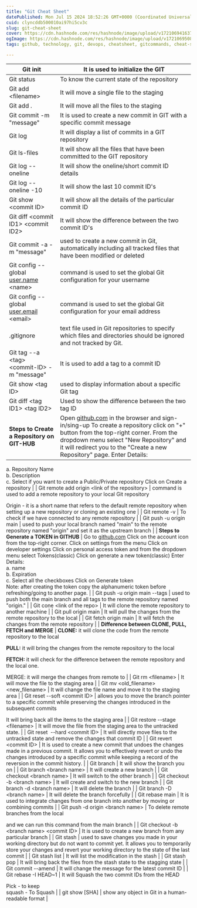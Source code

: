 ```yaml
---
title: "Git Cheat Sheet"
datePublished: Mon Jul 15 2024 18:52:26 GMT+0000 (Coordinated Universal Time)
cuid: clyncddb500010ai97hi5cv3c
slug: git-cheat-sheet
cover: https://cdn.hashnode.com/res/hashnode/image/upload/v1721069416377/f7029009-13e2-402f-a2ba-f7c2a6630446.png
ogImage: https://cdn.hashnode.com/res/hashnode/image/upload/v1721069508532/a3d9c437-edc3-41d1-b0bc-088d82584884.png
tags: github, technology, git, devops, cheatsheet, gitcommands, cheat-sheet, 90daysofdevops

---
```


| Git init | It is used to initialize the GIT |
| --- | --- |
| Git status | To know the current state of the repository |
| Git add &lt;filename&gt; | It will move a single file to the staging |
| Git add . | It will move all the files to the staging |
| Git commit -m "message" | It is used to create a new commit in GIT with a specific commit message |
| Git log | It will display a list of commits in a GIT repository |
| Git ls-files | It will show all the files that have been committed to the GIT repository |
| Git log --oneline | It will show the oneline/short commit ID details |
| Git log --oneline -10 | It will show the last 10 commit ID's |
| Git show &lt;commit ID&gt; | It will show all the details of the particular commit ID |
| Git diff &lt;commit ID1&gt; &lt;commit ID2&gt; | It will show the difference between the two commit ID's |
| Git commit -a -m "message" | used to create a new commit in Git, automatically including all tracked files that have been modified or deleted |
| Git config --global [user.name](http://user.name) &lt;name&gt; | command is used to set the global Git configuration for your username |
| Git config --global [user.email](http://user.email) &lt;email&gt; | command is used to set the global Git configuration for your email address |
| .gitignore | text file used in Git repositories to specify which files and directories should be ignored and not tracked by Git. |
| Git tag --a &lt;tag&gt; &lt;commit-ID&gt; -m "message" | It is used to add a tag to a commit ID |
| Git show &lt;tag ID&gt; | used to display information about a specific Git tag |
| Git diff &lt;tag ID1&gt; &lt;tag ID2&gt; | Used to show the difference between the two tag ID |
| **Steps to Create a Repository on GIT-HUB** | Open [github.com](http://github.com) in the browser and sign-in/sing-up To create a repository click on "+" button from the top-right corner. From the dropdown menu select "New Repository" and it will redirect you to the "Create a new Repository" page. Enter Details:  
a. Repository Name  
b. Description  
c. Select if you want to create a Public/Private repository Click on Create a repository |
| Git remote add origin &lt;link of the repository&gt; | command is used to add a remote repository to your local Git repository  
  
Origin - it is a short name that refers to the default remote repository when setting up a new repository or cloning an existing one |
| Git remote -v | To check if we have connected to any remote repository |
| Git push -u origin main | used to push your local branch named "main" to the remote repository named "origin" and set it as the upstream branch |
| **Steps to Generate a TOKEN in GITHUB** | Go to [github.com](http://github.com) Click on the account icon from the top-right corner. Click on settings from the menu Click on developer settings Click on personal access token and from the dropdown menu select Tokens(classic) Click on generate a new token(classic) Enter Details:  
a. name  
b. Expiration  
c. Select all the checkboxes Click on Generate token  
Note: after creating the token copy the alphanumeric token before refreshing/going to another page. |
| Git push -u origin main --tags | used to push both the main branch and all tags to the remote repository named "origin." |
| Git cone &lt;link of the repo&gt; | It will clone the remote repository to another machine |
| Git pull origin main | It will pull the changes from the remote repository to the local |
| Git fetch origin main | It will fetch the changes from the remote repository |
| **Difference between CLONE, PULL, FETCH and MERGE** | **CLONE:** it will clone the code from the remote repository to the local  
  
**PULL:** it will bring the changes from the remote repository to the local  
  
**FETCH:** it will check for the difference between the remote repository and the local one.  
  
MERGE: it will merge the changes from remote to |
| Git rm &lt;filename&gt; | It will move the file to the staging area |
| Git mv &lt;old\_filename&gt; &lt;new\_filename&gt; | It will change the file name and move it to the staging area |
| Git reset --soft &lt;commit ID&gt; | allows you to move the branch pointer to a specific commit while preserving the changes introduced in the subsequent commits  
  
It will bring back all the items to the staging area |
| Git restore --stage &lt;filename&gt; | It will move the file from the staging area to the untracked state. |
| Git reset  --hard &lt;commit ID&gt; | It will directly move files to the untracked state and remove the changes that commit ID |
| Git revert &lt;commit ID&gt; | It is used to create a new commit that undoes the changes made in a previous commit. It allows you to effectively revert or undo the changes introduced by a specific commit while keeping a record of the reversion in the commit history. |
| Git branch | It will show the branch you on |
| Git branch &lt;branch name&gt; | It will create a new branch |
| Git checkout &lt;branch name&gt; | It will switch to the other branch |
| Git checkout -b &lt;branch name&gt; | It will create and switch to the new branch |
| Git branch -d &lt;branch name&gt; | It will delete the branch |
| Git branch -D &lt;branch name&gt; | It will delete the branch forcefully |
| Git rebase main | It is used to integrate changes from one branch into another by moving or combining commits |
| Git push -d origin &lt;branch name&gt; | To delete remote branches from the local  
  
and we can run this command from the main branch |
| Git checkout -b &lt;branch name&gt; &lt;commit ID&gt; | It is used to create a new branch from any particular branch |
| Git stash | used to save changes you made in your working directory but do not want to commit yet. It allows you to temporarily store your changes and revert your working directory to the state of the last commit |
| Git stash list | It will list the modification in the stash |
| Git stash pop | It will bring back the files from the stash state to the stagging state |
| Git commit --amend | It will change the message for the latest commit ID |
| Git rebase -I HEAD~1 | It will Squash the two commit IDs from the HEAD  
  
Pick - to keep  
squash - To Squash |
| git show \[SHA\] | show any object in Git in a human-readable format |